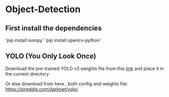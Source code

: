 # Object-Detection


## First install the dependencies
'pip install numpy'
'pip install opencv-python'


 ## YOLO (You Only Look Once)
 Download the pre-trained YOLO v3 weights file from this [link](https://pjreddie.com/media/files/yolov3.weights) and place it in the current directory

Or else download from here , both config and weights file: https://pjreddie.com/darknet/yolo/
